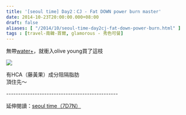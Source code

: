 ```yaml
---
title: '[seoul time] Day2：CJ - Fat DOWN power burn master'
date: 2014-10-23T20:00:00.000+08:00
draft: false
aliases: [ "/2014/10/seoul-time-day2cj-fat-down-power-burn.html" ]
tags : [travel-南韓-首爾, glamorous - 秀色可餐]
---
```


無帶[water+](https://hidie.net/osullocredcafe/)，就衝入olive young買了這枝  

![](/images/seoul2g.jpg)

有HCA（藤黃果）成分阻隔脂肪  
頂住先～  
  
\-----------------------------------------------  
  
延伸閱讀：[seoul time（7D7N）](https://hidie.net/seoul7d7n/)
